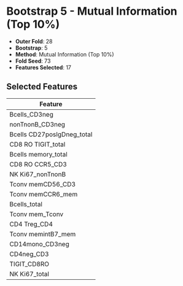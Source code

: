 # Bootstrap 5 - Mutual Information (Top 10%)

- **Outer Fold**: 28
- **Bootstrap**: 5
- **Method**: Mutual Information (Top 10%)
- **Fold Seed**: 73
- **Features Selected**: 17

## Selected Features

| Feature |
|---------|
| Bcells_CD3neg |
| nonTnonB_CD3neg |
| Bcells CD27posIgDneg_total |
| CD8 RO TIGIT_total |
| Bcells memory_total |
| CD8 RO CCR5_CD3 |
| NK Ki67_nonTnonB |
| Tconv memCD56_CD3 |
| Tconv memCCR6_mem |
| Bcells_total |
| Tconv mem_Tconv |
| CD4 Treg_CD4 |
| Tconv memintB7_mem |
| CD14mono_CD3neg |
| CD4neg_CD3 |
| TIGIT_CD8RO |
| NK Ki67_total |
